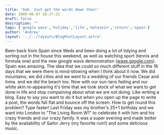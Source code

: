 ```yaml
---
title: 'Gah. Just get the words down then!'
date: 2009-06-07 16:27:21
draft: false
description: ""
tags: ['google wave','holiday','life','moleskin','return','spain']
author: 'Andrew'
layout: '../../layouts/BlogPostLayout.astro'
---
```


Been back from Spain since Weds and been doing a lot of tidying and sorting out in the house this weekend, as well as watching sport (tennis and formula one) and the new google wave demonstration ([wave.google.com](http://wave.google.com "google wave")). Spain was amazing. The idea that we could so much different stuff in the 18 days that we were there is mind-blowing when I think about it now. We did mountains, we did cities and we went to a wedding of our friends Cesar and Inma. and we did the beach too. Now with our sun-tans fading and our white skin re-appearing it's time that we took stock of what we want to get done in life and stop compaining about what we are not doing. Like writing a blog. Easy to say you want to do it but when you open up the page to write a post, the words fall flat and bounce off the screen. How to get round this problem? Type faster! Last Friday was my brother's 25+1 birthday and we want into London to "The Living Room W1" to celebrate it with him and his crazy friends and our crazy family. It was a super evening and made better by the availability of Sailor Jerry (my favorite rum!) and some delicious music.
